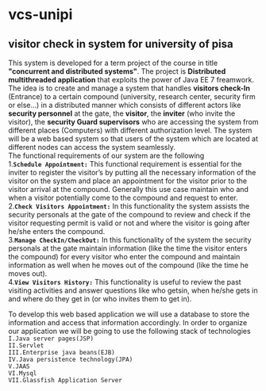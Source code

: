 # vcs-unipi
## visitor check in system for university of pisa  
This system is developed for a term project of the course in title **"concurrent and distributed systems"**. The project is **Distributed multithreaded application** that exploits the power of Java EE 7 freamwork. The idea is to create and manage a system that handles **visitors check-In** (Entrance) to a certain compound (university, research center, security firm or else…) in a distributed manner which consists of different actors like **security personnel** at the gate, the **visitor**, the **inviter** (who invite the visitor), the **security Guard supervisors** who are accessing the system from different places (Computers) with different authorization level.
The system will be a web based system so that users of the system which are located at different nodes can access the system seamlessly.   
The functional requirements of our system are the following  
        1.**`Schedule Appointment:`** This functional requirement is essential for the inviter to register the visitor’s by putting all   the necessary information of the visitor on the system and place an appointment for the visitor prior to the visitor arrival at the compound. Generally this use case maintain who and when a visitor potentially come to the compound and request to enter.        
        2.**`Check Visitors Appointment:`** In this functionality the system assists the security personals at the gate of the compound to 
        review and check if the visitor requesting permit is valid or not and where the visitor is going after he/she enters the compound.     
        3.**`Manage CheckIn/CheckOut:`** In this functionality of the system the security personals at the gate maintain information 
        (like the time the visitor enters the compound) for every visitor who enter the compound and maintain information as well when he 
        moves out of the compound (like the time he moves out).      
        4.**`View Visitors History:`** This functionality is useful to review the past visiting activities and answer questions like who getsin, when he/she gets in and where do they get in (or who invites them to get in).       
          
To develop this web based application we will use a database to store the information and access that information accordingly. In order to 
organize our application we will be going to use the following stack of technologies  
        `I.Java server pages(JSP)`    
        `II.Servlet`    
        `III.Enterprise java beans(EJB)`    
        `IV.Java persistence technology(JPA)`    
        `V.JAAS`    
        `VI.Mysql`    
        `VII.Glassfish Application Server`

